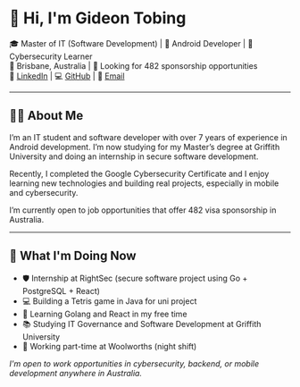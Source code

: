 # 👋 Hi, I'm Gideon Tobing

🎓 Master of IT (Software Development) | 📱 Android Developer | 🔐 Cybersecurity Learner  
📍 Brisbane, Australia | 💼 Looking for 482 sponsorship opportunities  
🔗 [LinkedIn](https://www.linkedin.com/in/gideon-tobing/) | 💻 [GitHub](https://github.com/gideonseven) | 📧 [Email](gideon.tobing@gmail.com)

---

## 🙋‍♂️ About Me

I’m an IT student and software developer with over 7 years of experience in Android development. I’m now studying for my Master’s degree at Griffith University and doing an internship in secure software development.  

Recently, I completed the Google Cybersecurity Certificate and  I enjoy learning new technologies and building real projects, especially in mobile and cybersecurity. 

I’m currently open to job opportunities that offer 482 visa sponsorship in Australia.

---

## 🧠 What I'm Doing Now

- 🛡️ Internship at RightSec (secure software project using Go + PostgreSQL + React)  
- 💻 Building a Tetris game in Java for uni project  
- 📘 Learning Golang and React in my free time  
- 📚 Studying IT Governance and Software Development at Griffith University  
- 🛒 Working part-time at Woolworths (night shift)

_I'm open to work opportunities in cybersecurity, backend, or mobile development anywhere in Australia._
